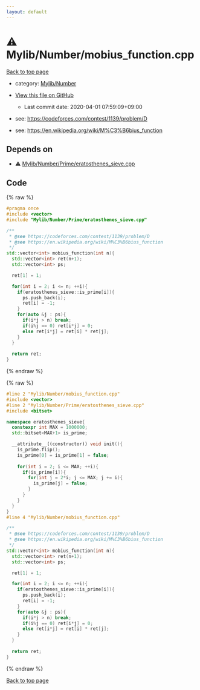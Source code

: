 ```yaml
---
layout: default
---
```


<!-- mathjax config similar to math.stackexchange -->
<script type="text/javascript" async
  src="https://cdnjs.cloudflare.com/ajax/libs/mathjax/2.7.5/MathJax.js?config=TeX-MML-AM_CHTML">
</script>
<script type="text/x-mathjax-config">
  MathJax.Hub.Config({
    TeX: { equationNumbers: { autoNumber: "AMS" }},
    tex2jax: {
      inlineMath: [ ['$','$'] ],
      processEscapes: true
    },
    "HTML-CSS": { matchFontHeight: false },
    displayAlign: "left",
    displayIndent: "2em"
  });
</script>

<script type="text/javascript" src="https://cdnjs.cloudflare.com/ajax/libs/jquery/3.4.1/jquery.min.js"></script>
<script src="https://cdn.jsdelivr.net/npm/jquery-balloon-js@1.1.2/jquery.balloon.min.js" integrity="sha256-ZEYs9VrgAeNuPvs15E39OsyOJaIkXEEt10fzxJ20+2I=" crossorigin="anonymous"></script>
<script type="text/javascript" src="../../../assets/js/copy-button.js"></script>
<link rel="stylesheet" href="../../../assets/css/copy-button.css" />


# :warning: Mylib/Number/mobius_function.cpp

<a href="../../../index.html">Back to top page</a>

* category: <a href="../../../index.html#5fda78fda98ef9fc0f87c6b50d529f19">Mylib/Number</a>
* <a href="{{ site.github.repository_url }}/blob/master/Mylib/Number/mobius_function.cpp">View this file on GitHub</a>
    - Last commit date: 2020-04-01 07:59:09+09:00


* see: <a href="https://codeforces.com/contest/1139/problem/D">https://codeforces.com/contest/1139/problem/D</a>
* see: <a href="https://en.wikipedia.org/wiki/M%C3%B6bius_function">https://en.wikipedia.org/wiki/M%C3%B6bius_function</a>


## Depends on

* :warning: <a href="Prime/eratosthenes_sieve.cpp.html">Mylib/Number/Prime/eratosthenes_sieve.cpp</a>


## Code

<a id="unbundled"></a>
{% raw %}
```cpp
#pragma once
#include <vector>
#include "Mylib/Number/Prime/eratosthenes_sieve.cpp"

/**
 * @see https://codeforces.com/contest/1139/problem/D
 * @see https://en.wikipedia.org/wiki/M%C3%B6bius_function
 */
std::vector<int> mobius_function(int n){
  std::vector<int> ret(n+1);
  std::vector<int> ps;

  ret[1] = 1;

  for(int i = 2; i <= n; ++i){
    if(eratosthenes_sieve::is_prime[i]){
      ps.push_back(i);
      ret[i] = -1;
    }
    for(auto &j : ps){
      if(i*j > n) break;
      if(i%j == 0) ret[i*j] = 0;
      else ret[i*j] = ret[i] * ret[j];
    }
  }
  
  return ret;
}

```
{% endraw %}

<a id="bundled"></a>
{% raw %}
```cpp
#line 2 "Mylib/Number/mobius_function.cpp"
#include <vector>
#line 2 "Mylib/Number/Prime/eratosthenes_sieve.cpp"
#include <bitset>

namespace eratosthenes_sieve{
  constexpr int MAX = 1000000;
  std::bitset<MAX+1> is_prime;

  __attribute__((constructor)) void init(){
    is_prime.flip();
    is_prime[0] = is_prime[1] = false;
    
    for(int i = 2; i <= MAX; ++i){
      if(is_prime[i]){
        for(int j = 2*i; j <= MAX; j += i){
          is_prime[j] = false;
        }
      }
    }
  }
}
#line 4 "Mylib/Number/mobius_function.cpp"

/**
 * @see https://codeforces.com/contest/1139/problem/D
 * @see https://en.wikipedia.org/wiki/M%C3%B6bius_function
 */
std::vector<int> mobius_function(int n){
  std::vector<int> ret(n+1);
  std::vector<int> ps;

  ret[1] = 1;

  for(int i = 2; i <= n; ++i){
    if(eratosthenes_sieve::is_prime[i]){
      ps.push_back(i);
      ret[i] = -1;
    }
    for(auto &j : ps){
      if(i*j > n) break;
      if(i%j == 0) ret[i*j] = 0;
      else ret[i*j] = ret[i] * ret[j];
    }
  }
  
  return ret;
}

```
{% endraw %}

<a href="../../../index.html">Back to top page</a>


